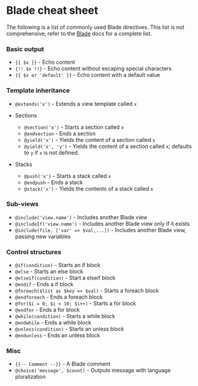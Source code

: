 # Blade cheat sheet
The following is a list of commonly used Blade directives. This list is not comprehensive; refer to the [Blade](https://laravel.com/docs/blade) docs for a complete list.

### Basic output
+ `{{ $x }}` - Echo content
+ `{!! $x !!}` - Echo content without escaping special characters
+ `{{ $x or 'default' }}` - Echo content with a default value

### Template inheritance
+ `@extends('x')` - Extends a view template called `x`

+ Sections
    + `@section('x')` - Starts a section called `x`
    + `@endsection` - Ends a section
    + `@yield('x')` - Yields the content of a section called `x`
    + `@yield('x', 'y')` - Yields the content of a section called `x`; defaults to `y` if `x` is not defined.
+ Stacks
    + `@push('x')` - Starts a stack called `x`
    + `@endpush` - Ends a stack
    + `@stack('x')` - Yields the contents of a stack called `x`


### Sub-views
+ `@include('view.name')` - Includes another Blade view
+ `@includeIf('view.name')` - Includes another Blade view only if it exists
+ `@include(file, ['var' => $val,...])` - Includes another Blade view, passing new variables

### Control structures
+ `@if(condition)` - Starts an if block
+ `@else` - Starts an else block
+ `@elseif(condition)` - Start a elseif block
+ `@endif` - Ends a if block
+ `@foreach($list as $key => $val)` - Starts a foreach block
+ `@endforeach` - Ends a foreach block
+ `@for($i = 0; $i < 10; $i++)` - Starts a for block
+ `@endfor` - Ends a for block
+ `@while(condition)` - Starts a while block
+ `@endwhile` - Ends a while block
+ `@unless(condition)` - Starts an unless block
+ `@endunless` - Ends an unless block

### Misc
+ `{{-- Comment --}}` - A Blade comment
+ `@choice('message', $count)` - Outputs message with language pluralization
